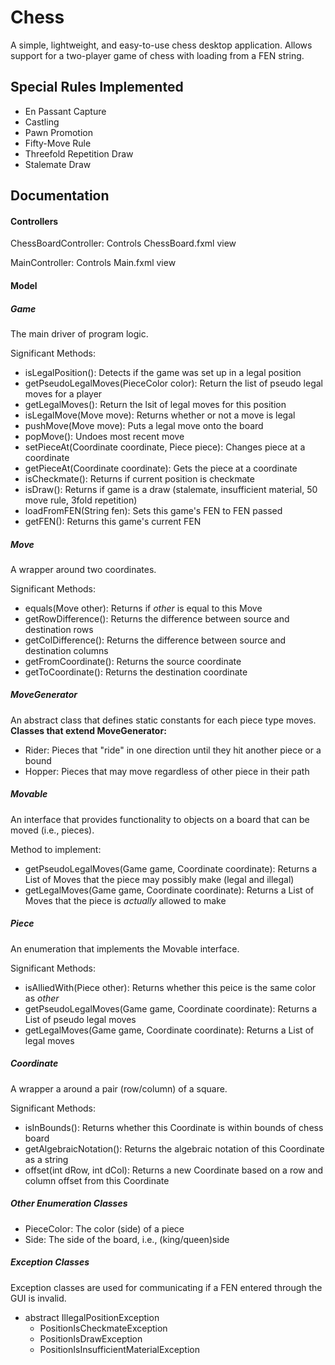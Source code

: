 # Chess
A simple, lightweight, and easy-to-use chess desktop application. Allows support for a two-player game of chess with loading from a FEN string.

## Special Rules Implemented
- En Passant Capture
- Castling
- Pawn Promotion
- Fifty-Move Rule
- Threefold Repetition Draw
- Stalemate Draw

## Documentation
#### Controllers
ChessBoardController: Controls ChessBoard.fxml view

MainController: Controls Main.fxml view

#### Model
##### Game
The main driver of program logic.

Significant Methods:
- isLegalPosition(): Detects if the game was set up in a legal position
- getPseudoLegalMoves(PieceColor color): Return the list of pseudo legal moves for a player
- getLegalMoves(): Return the lsit of legal moves for this position
- isLegalMove(Move move): Returns whether or not a move is legal
- pushMove(Move move): Puts a legal move onto the board
- popMove(): Undoes most recent move
- setPieceAt(Coordinate coordinate, Piece piece): Changes piece at a coordinate
- getPieceAt(Coordinate coordinate): Gets the piece at a coordinate
- isCheckmate(): Returns if current position is checkmate
- isDraw(): Returns if game is a draw (stalemate, insufficient material, 50 move rule, 3fold repetition)
- loadFromFEN(String fen): Sets this game's FEN to FEN passed
- getFEN(): Returns this game's current FEN

##### Move
A wrapper around two coordinates.

Significant Methods:
- equals(Move other): Returns if *other* is equal to this Move
- getRowDifference(): Returns the difference between source and destination rows
- getColDifference(): Returns the difference between source and destination columns
- getFromCoordinate(): Returns the source coordinate
- getToCoordinate(): Returns the destination coordinate

##### MoveGenerator
An abstract class that defines static constants for each piece type moves.
**Classes that extend MoveGenerator:**
- Rider: Pieces that "ride" in one direction until they hit another piece or a bound
- Hopper: Pieces that may move regardless of other piece in their path

##### Movable
An interface that provides functionality to objects on a board that can be moved (i.e., pieces).

Method to implement:
- getPseudoLegalMoves(Game game, Coordinate coordinate): Returns a List of Moves that the piece may possibly make (legal and illegal)
- getLegalMoves(Game game, Coordinate coordinate): Returns a List of Moves that the piece is *actually* allowed to make

##### Piece
An enumeration that implements the Movable interface.

Significant Methods:
- isAlliedWith(Piece other): Returns whether this peice is the same color as *other*
- getPseudoLegalMoves(Game game, Coordinate coordinate): Returns a List of pseudo legal moves
- getLegalMoves(Game game, Coordinate coordinate): Returns a List of legal moves

##### Coordinate
A wrapper a around a pair (row/column) of a square.

Significant Methods:
- isInBounds(): Returns whether this Coordinate is within bounds of chess board
- getAlgebraicNotation(): Returns the algebraic notation of this Coordinate as a string
- offset(int dRow, int dCol): Returns a new Coordinate based on a row and column offset from this Coordinate

##### Other Enumeration Classes
- PieceColor: The color (side) of a piece
- Side: The side of the board, i.e., (king/queen)side

##### Exception Classes
Exception classes are used for communicating if a FEN entered through the GUI is invalid.
- abstract IllegalPositionException
	- PositionIsCheckmateException
	- PositionIsDrawException
	- PositionIsInsufficientMaterialException